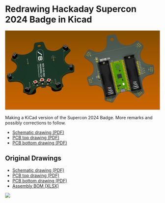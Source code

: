 # Redrawing Hackaday Supercon 2024 Badge in Kicad

![](images/badge24-renders.png)

Making a KiCad version of the Supercon 2024 Badge.
More remarks and possibly corrections to follow.

* [Schematic drawing (PDF)](badge24-schematic.pdf)
* [PCB top drawing (PDF)](badge24-pcb-top.pdf)
* [PCB bottom drawing (PDF)](badge24-pcb-bot.pdf)

## Original Drawings

* [Schematic drawing (PDF)](badge24-original-schematic.pdf)
* [PCB top drawing (PDF)](badge24-original-pcb-top.pdf)
* [PCB bottom drawing (PDF)](badge24-original-pcb-bot.pdf)
* [Assembly BOM (XLSX)](badge24-original-and-petal-matrix-bom.xlsx)


![](images/original-renders.png)
